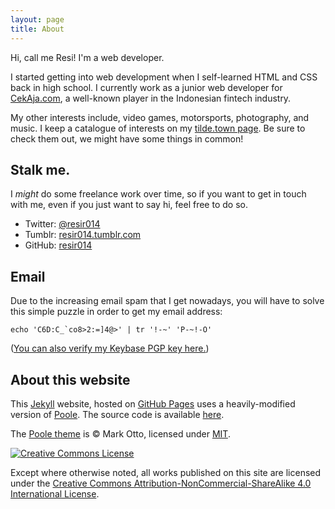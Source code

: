 ```yaml
---
layout: page
title: About
---
```


Hi, call me Resi! I'm a web developer.

I started getting into web development when I self-learned HTML and CSS back in high school. I currently work as a junior web developer for [CekAja.com](https://www.cekaja.com/), a well-known player in the Indonesian fintech industry.

My other interests include, video games, motorsports, photography, and music. I keep a catalogue of interests on my [tilde.town page](https://tilde.town/~resir014/). Be sure to check them out, we might have some things in common!

## Stalk me.

I *might* do some freelance work over time, so if you want to get in touch with me, even if you just want to say hi, feel free to do so.

* Twitter: [@resir014](https://twitter.com/resir014)
* Tumblr: [resir014.tumblr.com](http://resir014.tumblr.com/)
* GitHub: [resir014](https://github.com/resir014)

## Email

Due to the increasing email spam that I get nowadays, you will have to solve this simple puzzle in order to get my email address:

```
echo 'C6D:C_`co8>2:=]4@>' | tr '!-~' 'P-~!-O'
```

([You can also verify my Keybase PGP key here.](https://keybase.io/resir014))

## About this website

This [Jekyll](https://jekyllrb.com/) website, hosted on [GitHub Pages](https://pages.github.com/) uses a heavily-modified version of [Poole](http://getpoole.com/). The source code is available [here](https://github.com/resir014/resir014.github.io).

The [Poole theme](http://getpoole.com/) is &copy; Mark Otto, licensed under [MIT](https://github.com/poole/poole/blob/master/LICENSE.md).

<a rel="license" href="http://creativecommons.org/licenses/by-nc-sa/4.0/">
  <img alt="Creative Commons License" style="border-radius:0" src="https://i.creativecommons.org/l/by-nc-sa/4.0/88x31.png" />
</a>

Except where otherwise noted, all works published on this site are licensed under the <a rel="license" href="http://creativecommons.org/licenses/by-nc-sa/4.0/">Creative Commons Attribution-NonCommercial-ShareAlike 4.0 International License</a>.
